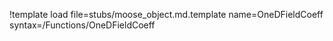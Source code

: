 !template load file=stubs/moose_object.md.template name=OneDFieldCoeff syntax=/Functions/OneDFieldCoeff